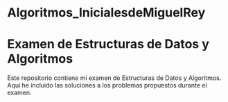 # Algoritmos_InicialesdeMiguelRey

# Examen de Estructuras de Datos y Algoritmos

Este repositorio contiene mi examen de Estructuras de Datos y Algoritmos. Aquí he incluido las soluciones a los problemas propuestos durante el examen.


